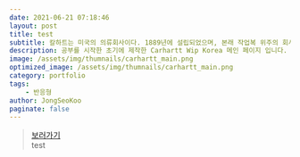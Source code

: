 ```yaml
---
date: 2021-06-21 07:18:46
layout: post
title: test
subtitle: 칼하트는 미국의 의류회사이다. 1889년에 설립되었으며, 본래 작업복 위주의 회사였다. <sup><a href="https://www.carhartt-wip.co.kr/front/main.do">#</a></sup>
description: 공부를 시작한 초기에 제작한 Carhartt Wip Korea 메인 페이지 입니다. 기존의 페이지를 토대로 반응형으로 제작했고 3개의 서브페이지가 있습니다.
image: /assets/img/thumnails/carhartt_main.png
optimized_image: /assets/img/thumnails/carhartt_main.png
category: portfolio
tags:
    - 반응형
author: JongSeoKoo
paginate: false
---
```


> <a href="/assets/portfolio/portfolio_test/index.html" target="_blank">보러가기</a>  
test